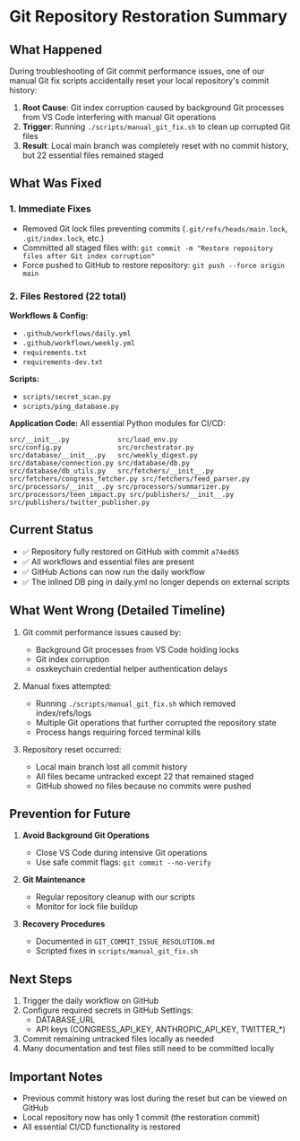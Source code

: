 # Git Repository Restoration Summary

## What Happened

During troubleshooting of Git commit performance issues, one of our manual Git fix scripts accidentally reset your local repository's commit history:

1. **Root Cause**: Git index corruption caused by background Git processes from VS Code interfering with manual Git operations
2. **Trigger**: Running `./scripts/manual_git_fix.sh` to clean up corrupted Git files
3. **Result**: Local main branch was completely reset with no commit history, but 22 essential files remained staged

## What Was Fixed

### 1. Immediate Fixes
- Removed Git lock files preventing commits (`.git/refs/heads/main.lock`, `.git/index.lock`, etc.)
- Committed all staged files with: `git commit -m "Restore repository files after Git index corruption"`
- Force pushed to GitHub to restore repository: `git push --force origin main`

### 2. Files Restored (22 total)
**Workflows & Config:**
- `.github/workflows/daily.yml`
- `.github/workflows/weekly.yml`
- `requirements.txt`
- `requirements-dev.txt`

**Scripts:**
- `scripts/secret_scan.py`
- `scripts/ping_database.py`

**Application Code:**
All essential Python modules for CI/CD:
```
src/__init__.py            src/load_env.py
src/config.py              src/orchestrator.py
src/database/__init__.py   src/weekly_digest.py
src/database/connection.py src/database/db.py
src/database/db_utils.py   src/fetchers/__init__.py
src/fetchers/congress_fetcher.py src/fetchers/feed_parser.py
src/processors/__init__.py src/processors/summarizer.py
src/processors/teen_impact.py src/publishers/__init__.py
src/publishers/twitter_publisher.py
```

## Current Status

- ✅ Repository fully restored on GitHub with commit `a74ed65`
- ✅ All workflows and essential files are present
- ✅ GitHub Actions can now run the daily workflow
- ✅ The inlined DB ping in daily.yml no longer depends on external scripts

## What Went Wrong (Detailed Timeline)

1. Git commit performance issues caused by:
   - Background Git processes from VS Code holding locks
   - Git index corruption
   - osxkeychain credential helper authentication delays

2. Manual fixes attempted:
   - Running `./scripts/manual_git_fix.sh` which removed index/refs/logs
   - Multiple Git operations that further corrupted the repository state
   - Process hangs requiring forced terminal kills

3. Repository reset occurred:
   - Local main branch lost all commit history
   - All files became untracked except 22 that remained staged
   - GitHub showed no files because no commits were pushed

## Prevention for Future

1. **Avoid Background Git Operations**
   - Close VS Code during intensive Git operations
   - Use safe commit flags: `git commit --no-verify`

2. **Git Maintenance**
   - Regular repository cleanup with our scripts
   - Monitor for lock file buildup

3. **Recovery Procedures**
   - Documented in `GIT_COMMIT_ISSUE_RESOLUTION.md`
   - Scripted fixes in `scripts/manual_git_fix.sh`

## Next Steps

1. Trigger the daily workflow on GitHub
2. Configure required secrets in GitHub Settings:
   - DATABASE_URL
   - API keys (CONGRESS_API_KEY, ANTHROPIC_API_KEY, TWITTER_*)
3. Commit remaining untracked files locally as needed
4. Many documentation and test files still need to be committed locally

## Important Notes

- Previous commit history was lost during the reset but can be viewed on GitHub
- Local repository now has only 1 commit (the restoration commit)
- All essential CI/CD functionality is restored